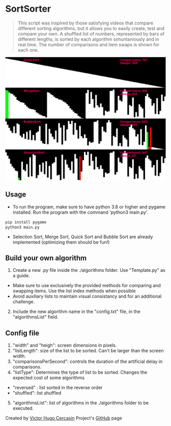 # SortSorter

> This script was inspired by those satisfying videos that compare different sorting algorithms, but it allows you to easily create, test and compare your own.
A shuffled list of numbers, represented by bars of different lengths, is sorted by each algorithm simuntaniously and in real time. The number of comparisons and item swaps is shown for each one.

<img src="SortSorter.png" alt="SortSorter">

## Usage

* To run the program, make sure to have python 3.8 or higher and pygame installed. Run the program with the command 'python3 main.py'.
```
pip install pygame
python3 main.py
```
* Selection Sort, Merge Sort, Quick Sort and Bubble Sort are already implemented (optimizing them should be fun!)

## Build your own algorithm
1) Create a new .py file inside the ./algorithms folder. Use "Template.py" as a guide.
* Make sure to use exclusively the provided methods for comparing and swapping items. Use the list index methods when possible
* Avoid auxiliary lists to maintain visual consistancy and for an additional challenge.
2) Include the new algorithm name in the "config.txt" file, in the "algorithmsList" field.

## Config file

1) "width" and "heigh": screen dimensions in pixels.
2) "listLength": size of the list to be sorted. Can't be larger than the screen width.
3) "comparisonsPerSecond": controls the duration of the artificial delay in comparisons.
4) "listType": Determines the type of list to be sorted. Changes the expected cost of some algorithms
* "reversed" : list sorted in the reverse order 
* "shuffled": list shuffled
5) "algorithmsList": list of algorithms in the ./algorithms folder to be executed.

 Created by [Victor Hugo Cercasin](https://github.com/VictorCercasin/SortSorter)
 Project's [GitHub](https://github.com/VictorCercasin/) page
